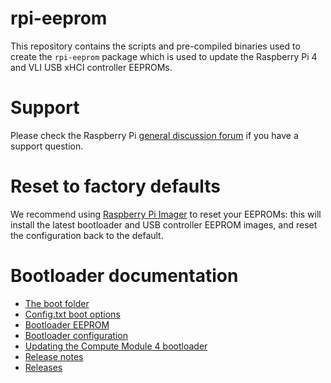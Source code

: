 # rpi-eeprom
This repository contains the scripts and pre-compiled binaries used to create the `rpi-eeprom` package which is used to update the Raspberry Pi 4 and VLI USB xHCI controller EEPROMs.

# Support
Please check the Raspberry Pi [general discussion forum](https://www.raspberrypi.org/forums/viewforum.php?f=63) if you have a support question. 

# Reset to factory defaults
We recommend using [Raspberry Pi Imager](https://www.raspberrypi.org/downloads/) to reset your EEPROMs: this will install the latest bootloader and USB controller EEPROM images, and reset the configuration back to the default.

# Bootloader documentation
* [The boot folder](https://www.raspberrypi.org/documentation/configuration/boot_folder.md)
* [Config.txt boot options](https://www.raspberrypi.org/documentation/configuration/config-txt/boot.md)
* [Bootloader EEPROM](https://www.raspberrypi.org/documentation/hardware/raspberrypi/booteeprom.md)
* [Bootloader configuration](https://www.raspberrypi.org/documentation/hardware/raspberrypi/bcm2711_bootloader_config.md)
* [Updating the Compute Module 4 bootloader](https://www.raspberrypi.org/documentation/hardware/computemodule/cm-emmc-flashing.md#cm4bootloader)
* [Release notes](firmware/release-notes.md)
* [Releases](releases.md)
